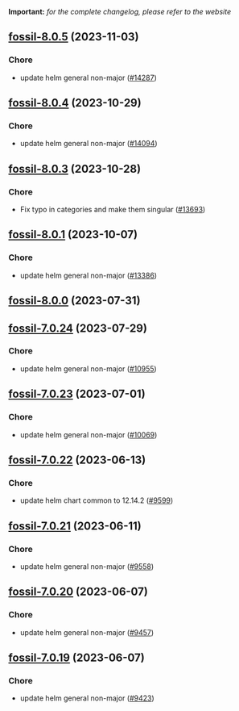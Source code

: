 **Important:**
*for the complete changelog, please refer to the website*




## [fossil-8.0.5](https://github.com/truecharts/charts/compare/fossil-8.0.4...fossil-8.0.5) (2023-11-03)

### Chore

- update helm general non-major ([#14287](https://github.com/truecharts/charts/issues/14287))
  
  


## [fossil-8.0.4](https://github.com/truecharts/charts/compare/fossil-8.0.3...fossil-8.0.4) (2023-10-29)

### Chore

- update helm general non-major ([#14094](https://github.com/truecharts/charts/issues/14094))
  
  


## [fossil-8.0.3](https://github.com/truecharts/charts/compare/fossil-8.0.1...fossil-8.0.3) (2023-10-28)

### Chore

- Fix typo in categories and make them singular ([#13693](https://github.com/truecharts/charts/issues/13693))
  
  


## [fossil-8.0.1](https://github.com/truecharts/charts/compare/fossil-8.0.0...fossil-8.0.1) (2023-10-07)

### Chore

- update helm general non-major ([#13386](https://github.com/truecharts/charts/issues/13386))
  
  



## [fossil-8.0.0](https://github.com/truecharts/charts/compare/fossil-7.0.24...fossil-8.0.0) (2023-07-31)




## [fossil-7.0.24](https://github.com/truecharts/charts/compare/fossil-7.0.23...fossil-7.0.24) (2023-07-29)

### Chore

- update helm general non-major ([#10955](https://github.com/truecharts/charts/issues/10955))
  
  


## [fossil-7.0.23](https://github.com/truecharts/charts/compare/fossil-7.0.22...fossil-7.0.23) (2023-07-01)

### Chore

- update helm general non-major ([#10069](https://github.com/truecharts/charts/issues/10069))
  
  


## [fossil-7.0.22](https://github.com/truecharts/charts/compare/fossil-7.0.21...fossil-7.0.22) (2023-06-13)

### Chore

- update helm chart common to 12.14.2 ([#9599](https://github.com/truecharts/charts/issues/9599))
  
  


## [fossil-7.0.21](https://github.com/truecharts/charts/compare/fossil-7.0.20...fossil-7.0.21) (2023-06-11)

### Chore

- update helm general non-major ([#9558](https://github.com/truecharts/charts/issues/9558))
  
  


## [fossil-7.0.20](https://github.com/truecharts/charts/compare/fossil-7.0.19...fossil-7.0.20) (2023-06-07)

### Chore

- update helm general non-major ([#9457](https://github.com/truecharts/charts/issues/9457))
  
  


## [fossil-7.0.19](https://github.com/truecharts/charts/compare/fossil-7.0.18...fossil-7.0.19) (2023-06-07)

### Chore

- update helm general non-major ([#9423](https://github.com/truecharts/charts/issues/9423))
  
